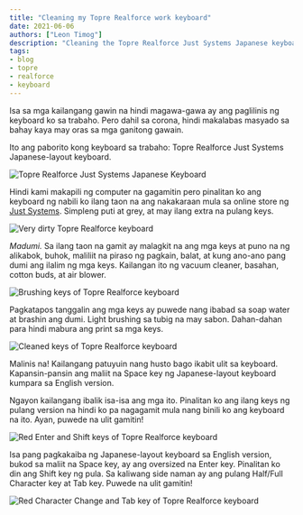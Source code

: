 ```yaml
---
title: "Cleaning my Topre Realforce work keyboard"
date: 2021-06-06
authors: ["Leon Timog"]
description: "Cleaning the Topre Realforce Just Systems Japanese keyboard"
tags:
- blog
- topre
- realforce
- keyboard
---
```

Isa sa mga kailangang gawin na hindi magawa-gawa ay ang paglilinis ng keyboard ko sa trabaho. Pero dahil sa corona, hindi makalabas masyado sa bahay kaya may oras sa mga ganitong gawain.

Ito ang paborito kong keyboard sa trabaho: Topre Realforce Just Systems Japanese-layout keyboard.

![Topre Realforce Just Systems Japanese Keyboard](/cleaning-my-topre-realforce-work-keyboard/topre-realforce-jp-keyboard-top-view.jpg "Topre Realforce Just Systems Japanese keyboard")

Hindi kami makapili ng computer na gagamitin pero pinalitan ko ang keyboard ng nabili ko ilang taon na ang nakakaraan mula sa online store ng [Just Systems](https://www.justmyshop.com/). Simpleng puti at grey, at may ilang extra na pulang keys.

![Very dirty Topre Realforce keyboard](/cleaning-my-topre-realforce-work-keyboard/topre-realforce-jp-keyboard-very-dirty.jpg "Very dirty Topre Realforce keyboard")

*Madumi.* Sa ilang taon na gamit ay malagkit na ang mga keys at puno na ng alikabok, buhok, maliliit na piraso ng pagkain, balat, at kung ano-ano pang dumi ang ilalim ng mga keys. Kailangan ito ng vacuum cleaner, basahan, cotton buds, at air blower.

![Brushing keys of Topre Realforce keyboard](/cleaning-my-topre-realforce-work-keyboard/topre-realforce-jp-keyboard-brushing-with-soap-water.jpg "Brushing keys of Topre Realforce keyboard")

Pagkatapos tanggalin ang mga keys ay puwede nang ibabad sa soap water at brashin ang dumi. Light brushing sa tubig na may sabon. Dahan-dahan para hindi mabura ang print sa mga keys.

![Cleaned keys of Topre Realforce keyboard](/cleaning-my-topre-realforce-work-keyboard/topre-realforce-jp-keyboard-cleaned-keys.jpg "Cleaned keys of Topre Realforce keyboard") 

Malinis na! Kailangang patuyuin nang husto bago ikabit ulit sa keyboard. Kapansin-pansin ang maliit na Space key ng Japanese-layout keyboard kumpara sa English version.

Ngayon kailangang ibalik isa-isa ang mga ito. Pinalitan ko ang ilang keys ng pulang version na hindi ko pa nagagamit mula nang binili ko ang keyboard na ito. Ayan, puwede na ulit gamitin!

![Red Enter and Shift keys of Topre Realforce keyboard](/cleaning-my-topre-realforce-work-keyboard/topre-realforce-jp-keyboard-red-enter-shift-keys.jpg "Red Enter and Shift keys of Topre Realforce keyboard")

Isa pang pagkakaiba ng Japanese-layout keyboard sa English version, bukod sa maliit na Space key, ay ang oversized na Enter key. Pinalitan ko din ang Shift key ng pula. Sa kaliwang side naman ay ang pulang Half/Full Character key at Tab key. Puwede na ulit gamitin!

![Red Character Change and Tab key of Topre Realforce keyboard](/cleaning-my-topre-realforce-work-keyboard/topre-realforce-jp-keyboard-red-character-tab-keys.jpg "Red Character Change and Tab key of Topre Realforce keyboard")